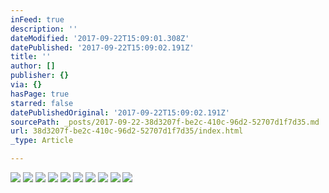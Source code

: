 ```yaml
---
inFeed: true
description: ''
dateModified: '2017-09-22T15:09:01.308Z'
datePublished: '2017-09-22T15:09:02.191Z'
title: ''
author: []
publisher: {}
via: {}
hasPage: true
starred: false
datePublishedOriginal: '2017-09-22T15:09:02.191Z'
sourcePath: _posts/2017-09-22-38d3207f-be2c-410c-96d2-52707d1f7d35.md
url: 38d3207f-be2c-410c-96d2-52707d1f7d35/index.html
_type: Article

---
```

![](https://the-grid-user-content.s3-us-west-2.amazonaws.com/fe8a8400-a5e7-4c91-a8be-abeae7d5fd34.jpg)
![](https://the-grid-user-content.s3-us-west-2.amazonaws.com/73883b70-7f35-42e9-9445-56642788b3c3.jpg)
![](https://the-grid-user-content.s3-us-west-2.amazonaws.com/5a8079ce-d40f-4d13-a8ce-a07fead5f3fe.jpg)
![](https://the-grid-user-content.s3-us-west-2.amazonaws.com/25bcd4cf-11ad-4c7b-b86a-0019c93fb9af.jpg)
![](https://the-grid-user-content.s3-us-west-2.amazonaws.com/b1247660-e7fa-45f3-956d-f53cc3a2ee3e.jpg)
![](https://the-grid-user-content.s3-us-west-2.amazonaws.com/85f605c2-eb74-4c99-979d-f5e7ef2a2207.jpg)
![](https://the-grid-user-content.s3-us-west-2.amazonaws.com/0713b45c-87d9-4085-b8a4-f4258d7981b3.jpg)
![](https://the-grid-user-content.s3-us-west-2.amazonaws.com/099c05bb-13e7-4951-b9ae-026258cfbd63.jpg)
![](https://the-grid-user-content.s3-us-west-2.amazonaws.com/9b4404ea-7642-4146-b185-005f66dbe288.jpg)
![](https://the-grid-user-content.s3-us-west-2.amazonaws.com/23268b45-8383-4c7c-92ea-ff3df93761cd.jpg)